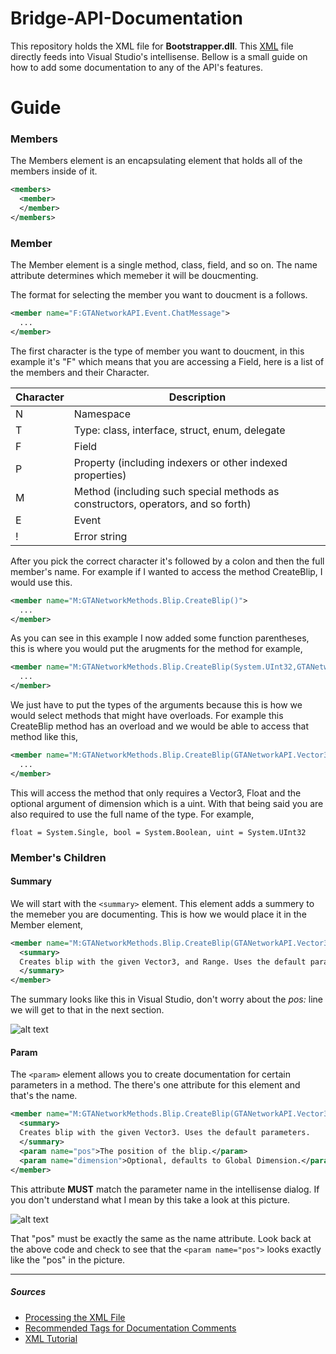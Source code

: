 # Bridge-API-Documentation
This repository holds the XML file for **Bootstrapper.dll**. This [XML](./Bootstrapper.xml) file directly feeds into Visual Studio's intellisense. Bellow is a small guide on how to add some documentation to any of the API's features.

# Guide
### Members
The Members element is an encapsulating element that holds all of the members inside of it.
```xml
<members>
  <member>
  </member>
</members>
```
### Member
The Member element is a single method, class, field, and so on. The name attribute determines which memeber it will be doucmenting.

The format for selecting the member you want to doucment is a follows.

```xml
<member name="F:GTANetworkAPI.Event.ChatMessage">
  ...
</member>
```

The first character is the type of member you want to doucment, in this example it's "F" which means that you are accessing a Field, here is a list of the members and their Character.


| Character | Description |
|--- |---|
| N | Namespace |
| T | Type: class, interface, struct, enum, delegate |
| F | Field |
| P | Property (including indexers or other indexed properties) |
| M | Method (including such special methods as constructors, operators, and so forth)  |   
| E | Event |
| ! | Error string |


After you pick the correct character it's followed by a colon and then the full member's name. For example if I wanted to access the method CreateBlip, I would use this.

```xml
<member name="M:GTANetworkMethods.Blip.CreateBlip()">
  ...
</member>
```
As you can see in this example I now added some function parentheses, this is where you would put the arugments for the method for example,

```xml
<member name="M:GTANetworkMethods.Blip.CreateBlip(System.UInt32,GTANetworkAPI.Vector3,System.Single,System.Byte,System.String,System.Byte,System.Single,System.Boolean,System.Int16,System.UInt32)">
  ...
</member>
```
We just have to put the types of the arguments because this is how we would select methods that might have overloads. For example this CreateBlip method has an overload and we would be able to access that method like this,

```xml
<member name="M:GTANetworkMethods.Blip.CreateBlip(GTANetworkAPI.Vector3,System.Single,System.UInt32)">
  ...
</member>
```
This will access the method that only requires a Vector3, Float and the optional argument of dimension which is a uint. With that being said you are also required to use the full name of the type. For example, 

`
float = System.Single, bool = System.Boolean, uint = System.UInt32
`
### Member's Children

#### Summary

We will start with the `<summary>` element. This element adds a summery to the memeber you are documenting. This is how we would place it in the Member element,

```xml
<member name="M:GTANetworkMethods.Blip.CreateBlip(GTANetworkAPI.Vector3,System.Single,System.UInt32)">
  <summary>
  Creates blip with the given Vector3, and Range. Uses the default parameters.
  </summary>
</member>
```
The summary looks like this in Visual Studio, don't worry about the *pos:* line we will get to that in the next section.

![alt text](https://i.imgur.com/3MV9rQt.png)

#### Param

The `<param>` element allows you to create documentation for certain parameters in a method. The there's one attribute for this element and that's the name. 

```xml
<member name="M:GTANetworkMethods.Blip.CreateBlip(GTANetworkAPI.Vector3,System.UInt32)">
  <summary>
  Creates blip with the given Vector3. Uses the default parameters.
  </summary>
  <param name="pos">The position of the blip.</param>
  <param name="dimension">Optional, defaults to Global Dimension.</param>
</member>
```

This attribute **MUST** match the parameter name in the intellisense dialog. If you don't understand what I mean by this take a look at this picture. 

![alt text](https://i.imgur.com/QcDsvle.png)

That "pos" must be exactly the same as the name attribute. Look back at the above code and check to see that the `<param name="pos">` looks exactly like the "pos" in the picture.

---

##### Sources

* [Processing the XML File](https://docs.microsoft.com/en-us/dotnet/csharp/programming-guide/xmldoc/processing-the-xml-file)
* [Recommended Tags for Documentation Comments](https://docs.microsoft.com/en-us/dotnet/csharp/programming-guide/xmldoc/recommended-tags-for-documentation-comments)
* [XML Tutorial](https://www.w3schools.com/xml/default.asp)
